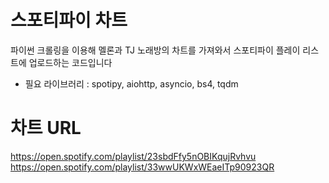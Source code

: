 # 스포티파이 차트
파이썬 크롤링을 이용해 멜론과 TJ 노래방의 차트를 가져와서 스포티파이 플레이 리스트에 업로드하는 코드입니다
 - 필요 라이브러리 : spotipy, aiohttp, asyncio, bs4, tqdm
# 차트 URL
https://open.spotify.com/playlist/23sbdFfy5nOBIKqujRvhvu
https://open.spotify.com/playlist/33wwUKWxWEaeITp90923QR 
